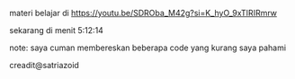 materi belajar di 
https://youtu.be/SDROba_M42g?si=K_hyO_9xTIRIRmrw

sekarang di menit 5:12:14

note: saya cuman membereskan beberapa code yang
kurang saya pahami

creadit@satriazoid